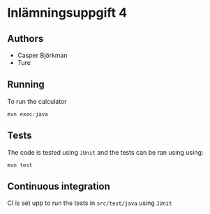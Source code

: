 # Inlämningsuppgift 4

## Authors

- Casper Björkman
- Ture

## Running

To run the calculator

```shell
mvn exec:java
```

## Tests

The code is tested using `JUnit` and the tests can be ran using
using:

```shell
mvn test
```

## Continuous integration

CI is set upp to run the tests in `src/test/java` using `JUnit`
